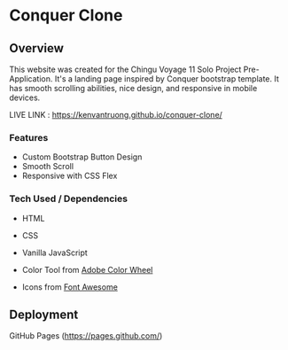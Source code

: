 # Conquer Clone



## Overview

This website was created for the Chingu Voyage 11 Solo Project Pre-Application. It's a landing page inspired by Conquer bootstrap template. It has smooth scrolling abilities, nice design, and responsive in mobile devices.

LIVE LINK : https://kenvantruong.github.io/conquer-clone/

### Features

- Custom Bootstrap Button Design
- Smooth Scroll
- Responsive with CSS Flex

### Tech Used / Dependencies

- HTML
- CSS
- Vanilla JavaScript

- Color Tool from [Adobe Color Wheel](https://color.adobe.com/create/color-wheel/)
- Icons from [Font Awesome](https://fontawesome.com/)


## Deployment

GitHub Pages (https://pages.github.com/)
